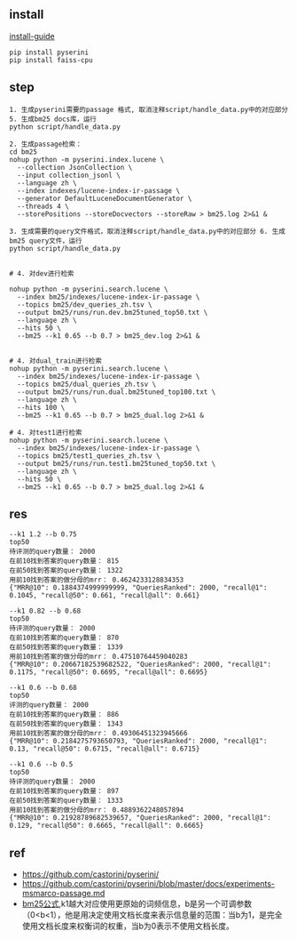 ## install
[install-guide](https://github.com/castorini/pyserini/blob/master/docs/installation.md#development-installation)
```
pip install pyserini
pip install faiss-cpu
```

## step
```
1. 生成pyserini需要的passage 格式, 取消注释script/handle_data.py中的对应部分 5. 生成bm25 docs库，运行
python script/handle_data.py

2. 生成passage检索：
cd bm25
nohup python -m pyserini.index.lucene \
  --collection JsonCollection \
  --input collection_jsonl \
  --language zh \
  --index indexes/lucene-index-ir-passage \
  --generator DefaultLuceneDocumentGenerator \
  --threads 4 \
  --storePositions --storeDocvectors --storeRaw > bm25.log 2>&1 &

3. 生成需要的query文件格式，取消注释script/handle_data.py中的对应部分 6. 生成bm25 query文件，运行
python script/handle_data.py


# 4. 对dev进行检索

nohup python -m pyserini.search.lucene \
  --index bm25/indexes/lucene-index-ir-passage \
  --topics bm25/dev_queries_zh.tsv \
  --output bm25/runs/run.dev.bm25tuned_top50.txt \
  --language zh \
  --hits 50 \
  --bm25 --k1 0.65 --b 0.7 > bm25_dev.log 2>&1 &


# 4. 对dual_train进行检索
nohup python -m pyserini.search.lucene \
  --index bm25/indexes/lucene-index-ir-passage \
  --topics bm25/dual_queries_zh.tsv \
  --output bm25/runs/run.dual.bm25tuned_top100.txt \
  --language zh \
  --hits 100 \
  --bm25 --k1 0.65 --b 0.7 > bm25_dual.log 2>&1 &

# 4. 对test1进行检索
nohup python -m pyserini.search.lucene \
  --index bm25/indexes/lucene-index-ir-passage \
  --topics bm25/test1_queries_zh.tsv \
  --output bm25/runs/run.test1.bm25tuned_top50.txt \
  --language zh \
  --hits 50 \
  --bm25 --k1 0.65 --b 0.7 > bm25_dual.log 2>&1 &
```

## res
```
--k1 1.2 --b 0.75
top50
待评测的query数量： 2000
在前10找到答案的query数量： 815
在前50找到答案的query数量： 1322
用前10找到答案的做分母的mrr： 0.4624233128834353
{"MRR@10": 0.1884374999999999, "QueriesRanked": 2000, "recall@1": 0.1045, "recall@50": 0.661, "recall@all": 0.661}

--k1 0.82 --b 0.68
top50
待评测的query数量： 2000
在前10找到答案的query数量： 870
在前50找到答案的query数量： 1339
用前10找到答案的做分母的mrr： 0.47510764459040283
{"MRR@10": 0.20667182539682522, "QueriesRanked": 2000, "recall@1": 0.1175, "recall@50": 0.6695, "recall@all": 0.6695}

--k1 0.6 --b 0.68
top50
评测的query数量： 2000
在前10找到答案的query数量： 886
在前50找到答案的query数量： 1343
用前10找到答案的做分母的mrr： 0.49306451323945666
{"MRR@10": 0.2184275793650793, "QueriesRanked": 2000, "recall@1": 0.13, "recall@50": 0.6715, "recall@all": 0.6715}

--k1 0.6 --b 0.5
top50
待评测的query数量： 2000
在前10找到答案的query数量： 897
在前50找到答案的query数量： 1333
用前10找到答案的做分母的mrr： 0.4889362248057894
{"MRR@10": 0.21928789682539657, "QueriesRanked": 2000, "recall@1": 0.129, "recall@50": 0.6665, "recall@all": 0.6665}

```

## ref
- https://github.com/castorini/pyserini/
- https://github.com/castorini/pyserini/blob/master/docs/experiments-msmarco-passage.md
- [bm25公式](https://zhuanlan.zhihu.com/p/79202151),k1越大对应使用更原始的词频信息，b是另一个可调参数（0<b<1），他是用决定使用文档长度来表示信息量的范围：当b为1，是完全使用文档长度来权衡词的权重，当b为0表示不使用文档长度。